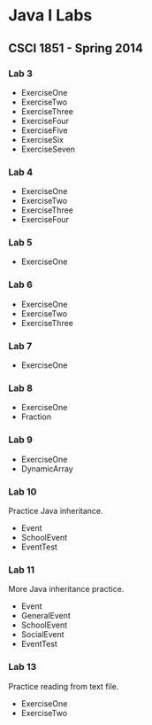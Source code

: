 # Java I Labs
## CSCI 1851 - Spring 2014

### Lab 3
* ExerciseOne
* ExerciseTwo
* ExerciseThree
* ExerciseFour
* ExerciseFive
* ExerciseSix
* ExerciseSeven

### Lab 4
* ExerciseOne
* ExerciseTwo
* ExerciseThree
* ExerciseFour

### Lab 5
* ExerciseOne

### Lab 6
* ExerciseOne
* ExerciseTwo
* ExerciseThree

### Lab 7
* ExerciseOne

### Lab 8
* ExerciseOne
* Fraction

### Lab 9
* ExerciseOne
* DynamicArray

### Lab 10
Practice Java inheritance.
* Event
* SchoolEvent
* EventTest

### Lab 11
More Java inheritance practice.
* Event
* GeneralEvent
* SchoolEvent
* SocialEvent
* EventTest

### Lab 13
Practice reading from text file.
* ExerciseOne
* ExerciseTwo
